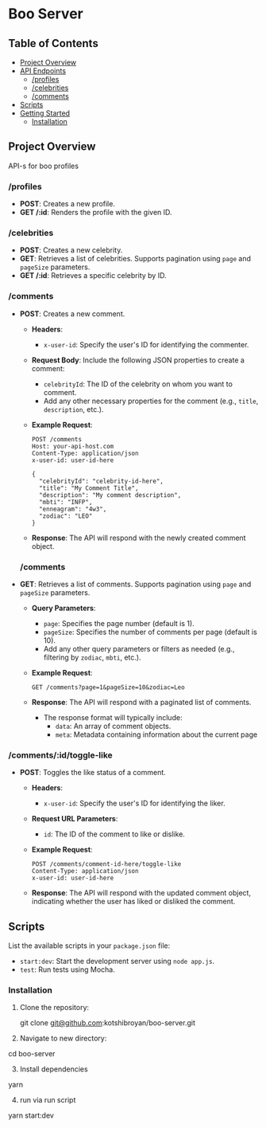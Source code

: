 # Boo Server


## Table of Contents

- [Project Overview](#project-overview)
- [API Endpoints](#api-endpoints)
  - [/profiles](#profiles)
  - [/celebrities](#celebrities)
  - [/comments](#comments)
- [Scripts](#scripts)
- [Getting Started](#getting-started)
  - [Installation](#installation)


## Project Overview

API-s for boo profiles

### /profiles

- **POST**: Creates a new profile.
- **GET /:id**: Renders the profile with the given ID.

### /celebrities

- **POST**: Creates a new celebrity.
- **GET**: Retrieves a list of celebrities. Supports pagination using `page` and `pageSize` parameters.
- **GET /:id**: Retrieves a specific celebrity by ID.

### /comments


- **POST**: Creates a new comment.
  - **Headers**:
    - `x-user-id`: Specify the user's ID for identifying the commenter.
  - **Request Body**: Include the following JSON properties to create a comment:
    - `celebrityId`: The ID of the celebrity on whom you want to comment.
    - Add any other necessary properties for the comment (e.g., `title`, `description`, etc.).
  - **Example Request**:

    ```http
    POST /comments
    Host: your-api-host.com
    Content-Type: application/json
    x-user-id: user-id-here

    {
      "celebrityId": "celebrity-id-here",
      "title": "My Comment Title",
      "description": "My comment description",
      "mbti": "INFP",
      "enneagram": "4w3",
      "zodiac": "LEO"
    }
    ```

  - **Response**: The API will respond with the newly created comment object.
  
  ### /comments

- **GET**: Retrieves a list of comments. Supports pagination using `page` and `pageSize` parameters.
  - **Query Parameters**:
    - `page`: Specifies the page number (default is 1).
    - `pageSize`: Specifies the number of comments per page (default is 10).
    - Add any other query parameters or filters as needed (e.g., filtering by `zodiac`, `mbti`, etc.).

  - **Example Request**:

    ```http
    GET /comments?page=1&pageSize=10&zodiac=Leo
  
    ```

  - **Response**: The API will respond with a paginated list of comments.
    - The response format will typically include:
      - `data`: An array of comment objects.
      - `meta`: Metadata containing information about the current page

### /comments/:id/toggle-like

- **POST**: Toggles the like status of a comment.
  - **Headers**:
    - `x-user-id`: Specify the user's ID for identifying the liker.
  - **Request URL Parameters**:
    - `id`: The ID of the comment to like or dislike.
  - **Example Request**:

    ```http
    POST /comments/comment-id-here/toggle-like
    Content-Type: application/json
    x-user-id: user-id-here
    ```

  - **Response**: The API will respond with the updated comment object, indicating whether the user has liked or disliked the comment.






## Scripts

List the available scripts in your `package.json` file:

- `start:dev`: Start the development server using `node app.js`.
- `test`: Run tests using Mocha.


### Installation

1. Clone the repository:

   git clone git@github.com:kotshibroyan/boo-server.git
   
2. Navigate to new directory:
  
  cd boo-server
 
3. Install dependencies

 yarn
 
4. run via run script

 yarn start:dev
